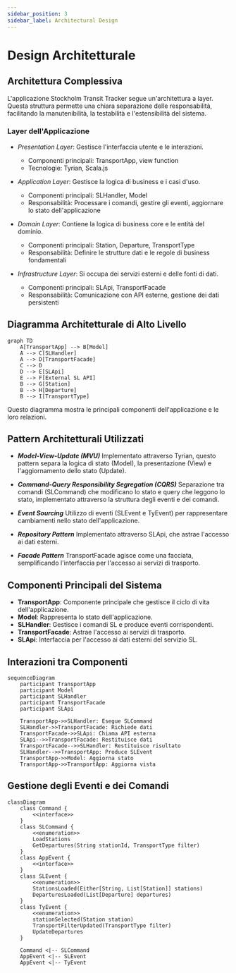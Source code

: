 ```yaml
---
sidebar_position: 3
sidebar_label: Architectural Design
---
```


# Design Architetturale

## Architettura Complessiva
L'applicazione Stockholm Transit Tracker segue un'architettura a layer. Questa struttura permette una chiara separazione delle responsabilità, facilitando la manutenibilità, la testabilità e l'estensibilità del sistema.
### Layer dell'Applicazione

- _Presentation Layer_: Gestisce l'interfaccia utente e le interazioni. 
    - Componenti principali: TransportApp, view function
    - Tecnologie: Tyrian, Scala.js


- _Application Layer_: Gestisce la logica di business e i casi d'uso.
  - Componenti principali: SLHandler, Model
  - Responsabilità: Processare i comandi, gestire gli eventi, aggiornare lo stato dell'applicazione


- _Domain Layer_: Contiene la logica di business core e le entità del dominio.
  - Componenti principali: Station, Departure, TransportType
  - Responsabilità: Definire le strutture dati e le regole di business fondamentali


- _Infrastructure Layer_: Si occupa dei servizi esterni e delle fonti di dati.
    - Componenti principali: SLApi, TransportFacade
    - Responsabilità: Comunicazione con API esterne, gestione dei dati persistenti

## Diagramma Architetturale di Alto Livello

```mermaid
graph TD
    A[TransportApp] --> B[Model]
    A --> C[SLHandler]
    A --> D[TransportFacade]
    C --> D
    D --> E[SLApi]
    E --> F[External SL API]
    B --> G[Station]
    B --> H[Departure]
    B --> I[TransportType]
```

Questo diagramma mostra le principali componenti dell'applicazione e le loro relazioni.

## Pattern Architetturali Utilizzati

- **_Model-View-Update (MVU)_**
Implementato attraverso Tyrian, questo pattern separa la logica di stato (Model), la presentazione (View) e l'aggiornamento dello stato (Update).

- **_Command-Query Responsibility Segregation (CQRS)_**
Separazione tra comandi (SLCommand) che modificano lo stato e query che leggono lo stato, implementato attraverso la struttura degli eventi e dei comandi.

- **_Event Sourcing_**
Utilizzo di eventi (SLEvent e TyEvent) per rappresentare cambiamenti nello stato dell'applicazione.

- **_Repository Pattern_**
Implementato attraverso SLApi, che astrae l'accesso ai dati esterni.

- **_Facade Pattern_**
TransportFacade agisce come una facciata, semplificando l'interfaccia per l'accesso ai servizi di trasporto.

## Componenti Principali del Sistema

- **TransportApp**: Componente principale che gestisce il ciclo di vita dell'applicazione.
- **Model**: Rappresenta lo stato dell'applicazione.
- **SLHandler**: Gestisce i comandi SL e produce eventi corrispondenti.
- **TransportFacade**: Astrae l'accesso ai servizi di trasporto.
- **SLApi**: Interfaccia per l'accesso ai dati esterni del servizio SL.

## Interazioni tra Componenti

```mermaid
sequenceDiagram
    participant TransportApp
    participant Model
    participant SLHandler
    participant TransportFacade
    participant SLApi

    TransportApp->>SLHandler: Esegue SLCommand
    SLHandler->>TransportFacade: Richiede dati
    TransportFacade->>SLApi: Chiama API esterna
    SLApi-->>TransportFacade: Restituisce dati
    TransportFacade-->>SLHandler: Restituisce risultato
    SLHandler-->>TransportApp: Produce SLEvent
    TransportApp->>Model: Aggiorna stato
    TransportApp->>TransportApp: Aggiorna vista
```

## Gestione degli Eventi e dei Comandi

```mermaid
classDiagram
    class Command {
        <<interface>>
    }
    class SLCommand {
        <<enumeration>>
        LoadStations
        GetDepartures(String stationId, TransportType filter)
    }
    class AppEvent {
        <<interface>>
    }
    class SLEvent {
        <<enumeration>>
        StationsLoaded(Either[String, List[Station]] stations)
        DeparturesLoaded(List[Departure] departures)
    }
    class TyEvent {
        <<enumeration>>
        stationSelected(Station station)
        TransportFilterUpdated(TransportType filter)
        UpdateDepartures
    }

    Command <|-- SLCommand
    AppEvent <|-- SLEvent
    AppEvent <|-- TyEvent
```